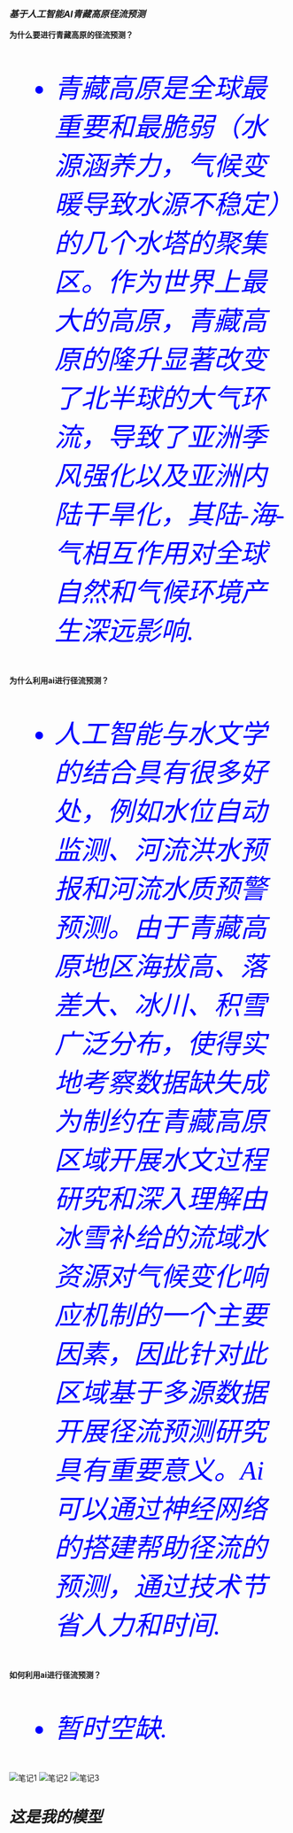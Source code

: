 
  
### ___基于人工智能AI青藏高原径流预测___




**为什么要进行青藏高原的径流预测？**
<font face='仿宋' color='blue' SIZE='10'>
- *青藏高原是全球最重要和最脆弱（水源涵养力，气候变暖导致水源不稳定）的几个水塔的聚集区。作为世界上最大的高原，青藏高原的隆升显著改变了北半球的大气环流，导致了亚洲季风强化以及亚洲内陆干旱化，其陆-海-气相互作用对全球自然和气候环境产生深远影响.*
</font>

**为什么利用ai进行径流预测？**
<font face='仿宋' color='blue' SIZE='10'>
- *人工智能与水文学的结合具有很多好处，例如水位自动监测、河流洪水预报和河流水质预警预测。由于青藏高原地区海拔高、落差大、冰川、积雪广泛分布，使得实地考察数据缺失成为制约在青藏高原区域开展水文过程研究和深入理解由冰雪补给的流域水资源对气候变化响应机制的一个主要因素，因此针对此区域基于多源数据开展径流预测研究具有重要意义。Ai可以通过神经网络的搭建帮助径流的预测，通过技术节省人力和时间.*
</font>
 
**如何利用ai进行径流预测？**
<font face='仿宋' color='blue' SIZE='10'>
- *暂时空缺.*
</font>



![笔记1](images/note1.jpg)
![笔记2](images/note2.jpg)
![笔记3](images/note3.jpg)


# *这是我的模型*
